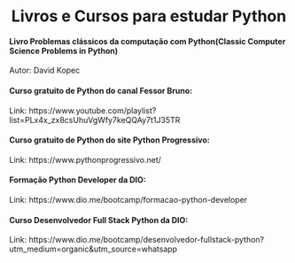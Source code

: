 <h1 align="center"> Livros e Cursos para estudar Python</h1>

<h4>Livro Problemas clássicos da computação com Python(Classic Computer Science Problems in Python)</h4>
Autor: David Kopec
<h4>Curso gratuito de Python do canal Fessor Bruno:</h4>
Link: https://www.youtube.com/playlist?list=PLx4x_zx8csUhuVgWfy7keQQAy7t1J35TR
<h4>Curso gratuito de Python do site Python Progressivo:</h4>
Link: https://www.pythonprogressivo.net/
<h4>Formação Python Developer da DIO:</h4>
Link: https://www.dio.me/bootcamp/formacao-python-developer
<h4>Curso Desenvolvedor Full Stack Python da DIO:</h4>
Link: https://www.dio.me/bootcamp/desenvolvedor-fullstack-python?utm_medium=organic&utm_source=whatsapp

